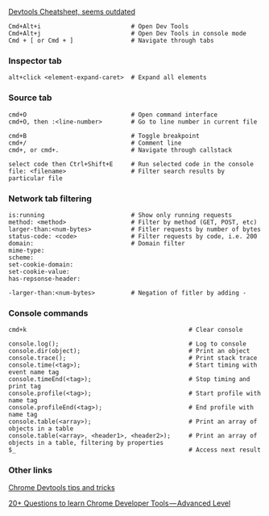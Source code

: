 [Devtools Cheatsheet, seems outdated](http://anti-code.com/devtools-cheatsheet/)

    Cmd+Alt+i                         # Open Dev Tools
    Cmd+Alt+j                         # Open Dev Tools in console mode
    Cmd + [ or Cmd + ]                # Navigate through tabs

### Inspector tab
    alt+click <element-expand-caret>  # Expand all elements

### Source tab
    cmd+O                             # Open command interface
    cmd+O, then :<line-number>        # Go to line number in current file    

    cmd+B                             # Toggle breakpoint
    cmd+/                             # Comment line
    cmd+, or cmd+.                    # Navigate through callstack

    select code then Ctrl+Shift+E     # Run selected code in the console
    file: <filename>                  # Filter search results by particular file

### Network tab filtering
    is:running                        # Show only running requests
    method: <method>                  # Filter by method (GET, POST, etc)
    larger-than:<num-bytes>           # Fitler requests by number of bytes
    status-code: <code>               # Filter requests by code, i.e. 200
    domain:                           # Domain filter
    mime-type:
    scheme:
    set-cookie-domain:
    set-cookie-value:
    has-repsonse-header:

    -larger-than:<num-bytes>          # Negation of fitler by adding -

### Console commands
    cmd+k                                             # Clear console

    console.log();                                    # Log to console
    console.dir(object);                              # Print an object
    console.trace();                                  # Print stack trace
    console.time(<tag>);                              # Start timing with event name tag
    console.timeEnd(<tag>);                           # Stop timing and print tag
    console.profile(<tag>);                           # Start profile with name tag 
    console.profileEnd(<tag>);                        # End profile with name tag
    console.table(<array>);                           # Print an array of objects in a table
    console.table(<array>, <header1>, <header2>);     # Print an array of objects in a table, filtering by properties
    $_                                                # Access next result

### Other links

[Chrome Devtools tips and tricks](http://mo.github.io/2015/10/19/chrome-devtools.html)

[20+ Questions to learn Chrome Developer Tools — Advanced Level](https://medium.com/@cihadturhan/20-questions-to-learn-chrome-developer-tools-advanced-level-55023f5fa802#.d4tlpqq1d)
